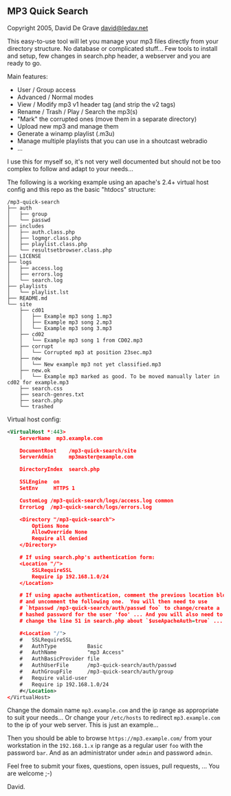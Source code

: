 
## MP3 Quick Search

Copyright 2005, David De Grave <david@ledav.net>

This easy-to-use tool will let you manage your mp3 files directly from your
directory structure.  No database or complicated stuff...  Few tools to
install and setup, few changes in search.php header, a webserver and you are
ready to go.

Main features:
- User / Group access
- Advanced / Normal modes
- View / Modify mp3 v1 header tag (and strip the v2 tags)
- Rename / Trash / Play / Search the mp3(s)
- "Mark" the corrupted ones (move them in a separate directory)
- Upload new mp3 and manage them
- Generate a winamp playlist (.m3u)
- Manage multiple playlists that you can use in a shoutcast webradio
- ...

I use this for myself so, it's not very well documented but should not be
too complex to follow and adapt to your needs...

The following is a working example using an apache's 2.4+ virtual host
config and this repo as the basic "htdocs" structure:

```text
/mp3-quick-search
├── auth
│   ├── group
│   └── passwd
├── includes
│   ├── auth.class.php
│   ├── logmgr.class.php
│   ├── playlist.class.php
│   └── resultsetbrowser.class.php
├── LICENSE
├── logs
│   ├── access.log
│   ├── errors.log
│   └── search.log
├── playlists
│   └── playlist.lst
├── README.md
└── site
    ├── cd01
    │   ├── Example mp3 song 1.mp3
    │   ├── Example mp3 song 2.mp3
    │   └── Example mp3 song 3.mp3
    ├── cd02
    │   └── Example mp3 song 1 from CD02.mp3
    ├── corrupt
    │   └── Corrupted mp3 at position 23sec.mp3
    ├── new
    │   └── New example mp3 not yet classified.mp3
    ├── new.ok
    │   └── Example mp3 marked as good. To be moved manually later in cd02 for example.mp3
    ├── search.css
    ├── search-genres.txt
    ├── search.php
    └── trashed
```

Virtual host config:

```xml
<VirtualHost *:443>
	ServerName	mp3.example.com

	DocumentRoot    /mp3-quick-search/site
	ServerAdmin     mp3master@example.com

	DirectoryIndex  search.php

	SSLEngine  on
	SetEnv     HTTPS 1

	CustomLog /mp3-quick-search/logs/access.log common
	ErrorLog  /mp3-quick-search/logs/errors.log

	<Directory "/mp3-quick-search">
		Options None
		AllowOverride None
		Require all denied
	</Directory>

	# If using search.php's authentication form:
	<Location "/">
		SSLRequireSSL
		Require ip 192.168.1.0/24
	</Location>

	# If using apache authentication, comment the previous location bloc
	# and uncomment the following one.  You will then need to use
	# `htpasswd /mp3-quick-search/auth/passwd foo` to change/create a
	# hashed password for the user 'foo' ... And you will also need to
	# change the line 51 in search.php about `$useApacheAuth=true` ...

	#<Location "/">
	#	SSLRequireSSL
	#	AuthType          Basic
	#	AuthName          "mp3 Access"
	#	AuthBasicProvider file
	#	AuthUserFile      /mp3-quick-search/auth/passwd
	#	AuthGroupFile     /mp3-quick-search/auth/group
	#	Require valid-user
	#	Require ip 192.168.1.0/24
	#</Location>
</VirtualHost>
```

Change the domain name `mp3.example.com` and the ip range as appropriate to
suit your needs...  Or change your `/etc/hosts` to redirect
`mp3.example.com` to the ip of your web server.  This is just an example...

Then you should be able to browse `https://mp3.example.com/` from your
workstation in the `192.168.1.x` ip range as a regular user `foo` with the
password `bar`.  And as an administrator under `admin` and password `admin`.

Feel free to submit your fixes, questions, open issues, pull requests, ...
You are welcome ;-)

David.
